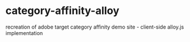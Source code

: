 # category-affinity-alloy
recreation of adobe target category affinity demo site - client-side alloy.js implementation
